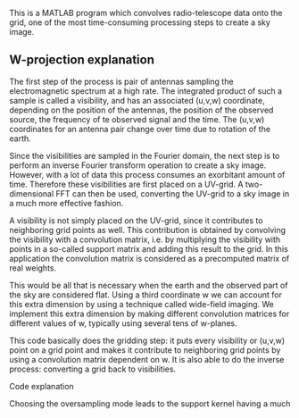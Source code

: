 This is a MATLAB program which convolves radio-telescope data onto the grid, one of the most time-consuming processing steps to create a sky image. 

## W-projection explanation

The first step of the process is pair of antennas sampling the electromagnetic spectrum at a high rate. The integrated product of such a sample is called a visibility, and has an associated (u,v,w) coordinate, depending on the position of the antennas, the position of the observed source, the frequency of te observed signal and the time. The (u,v,w) coordinates for an antenna pair change over time due to rotation of the earth.

Since the visibilities are sampled in the Fourier domain, the next step is to perform an inverse Fourier transform operation to create a sky image. However, with a lot of data this process consumes an exorbitant amount of time. Therefore these visibilities are first placed on a UV-grid. A two-dimensional FFT can then be used, converting the UV-grid to a sky image in a much more effective fashion. 

A visibility is not simply placed on the UV-grid, since it contributes to neighboring grid points as well. This contribution is obtained by convolving the visibility with a convolution matrix, i.e. by multiplying the visibility with points in a so-called support matrix and adding this result to the grid. In this application the convolution matrix is considered as a precomputed matrix of real weights.

This would be all that is necessary when the earth and the observed part of the sky are considered flat. Using a third coordinate w we can account for this extra dimension by using a technique called wide-field imaging. We implement this extra dimension by making different convolution matrices for different values of w,  typically using several tens of w-planes.

This code basically does the gridding step: it puts every visibility or (u,v,w) point on a grid point and makes it contribute to neighboring grid points by using a convolution matrix dependent on w. It is also able to do the inverse process: converting a grid back to visibilities.

Code explanation


Choosing the oversampling mode leads to the support kernel having a much 
